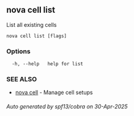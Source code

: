 ## nova cell list

List all existing cells

```
nova cell list [flags]
```

### Options

```
  -h, --help   help for list
```

### SEE ALSO

* [nova cell](nova_cell.md)	 - Manage cell setups

###### Auto generated by spf13/cobra on 30-Apr-2025
